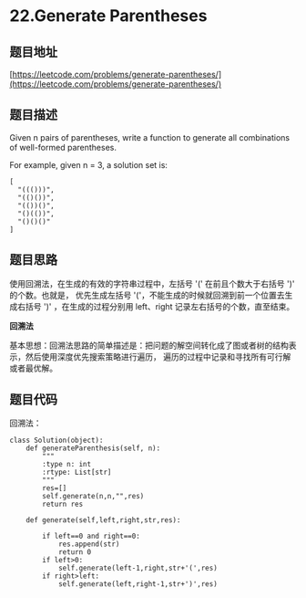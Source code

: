 22.Generate Parentheses
=======================

题目地址
-------
[https://leetcode.com/problems/generate-parentheses/](https://leetcode.com/problems/generate-parentheses/)

题目描述
--------

Given n pairs of parentheses, write a function to generate all combinations of well-formed parentheses.

For example, given n = 3, a solution set is:
```
[
  "((()))",
  "(()())",
  "(())()",
  "()(())",
  "()()()"
]
```

题目思路
-------
使用回溯法，在生成的有效的字符串过程中，左括号 '(' 在前且个数大于右括号 ')' 的个数。也就是，
优先生成左括号 '('，不能生成的时候就回溯到前一个位置去生成右括号 ')' ，在生成的过程分别用 left、right 记录左右括号的个数，直至结束。

**回溯法**

基本思想：回溯法思路的简单描述是：把问题的解空间转化成了图或者树的结构表示，然后使用深度优先搜索策略进行遍历，
遍历的过程中记录和寻找所有可行解或者最优解。


题目代码
-------

回溯法：
```
class Solution(object):
    def generateParenthesis(self, n):
        """
        :type n: int
        :rtype: List[str]
        """
        res=[]
        self.generate(n,n,"",res)
        return res
    
    def generate(self,left,right,str,res):
        
        if left==0 and right==0:
            res.append(str)
            return 0
        if left>0:
            self.generate(left-1,right,str+'(',res)
        if right>left:
            self.generate(left,right-1,str+')',res)
 ```
